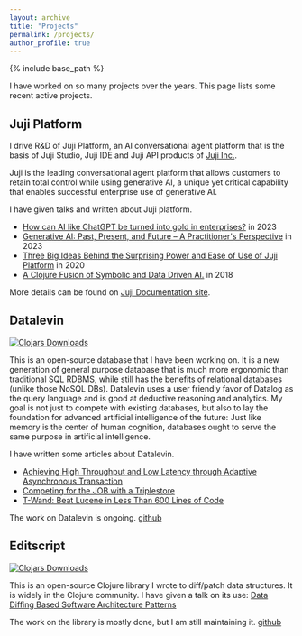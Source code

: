 ```yaml
---
layout: archive
title: "Projects"
permalink: /projects/
author_profile: true
---
```


{% include base_path %}

I have worked on so many projects over the years. This page lists some recent active
projects.

Juji Platform
---

I drive R&D of Juji Platform, an AI conversational agent platform that is the
basis of Juji Studio, Juji IDE and Juji API products of [Juji
Inc.](https://juji.io).

Juji is the leading conversational agent platform that allows customers to
retain total control while using generative AI, a unique yet critical capability
that enables successful enterprise use of generative AI.

I have given talks and written about Juji platform.

* [How can AI like ChatGPT be turned into gold in
  enterprises?](https://juji.io/blog/how-can-you-turn-ai-like-chatgt-into-gold-in-enterprise/)
  in 2023
* [Generative AI: Past, Present, and Future – A Practitioner's Perspective](https://www.slideshare.net/slideshow/genaipdf/260536464) in 2023
* [Three Big Ideas Behind the Surprising Power and Ease of Use of Juji Platform](https://juji.io/blog/three-big-ideas-behind-the-surprising-power-and-ease-of-use-of-juji-platform/)
  in 2020
* [A Clojure Fusion of Symbolic and Data Driven
  AI.](https://www.youtube.com/watch?v=phA4bMjKvCY&t=5s) in 2018

More details can be found on [Juji Documentation site](https://juji.io/docs).

Datalevin
---

[![Clojars Downloads](https://img.shields.io/clojars/dt/datalevin)](https://clojars.org/datalevin)


This is an open-source database that I have been working on. It is a new
generation of general purpose database that is much more ergonomic than
traditional SQL RDBMS, while still has the benefits of relational databases
(unlike those NoSQL DBs). Datalevin uses a user friendly favor of Datalog as the
query language and is good at deductive reasoning and analytics. My
goal is not just to compete with existing databases, but also to lay the
foundation for advanced artificial intelligence of the future: Just like memory
is the center of human cognition, databases ought to serve the same purpose in
artificial intelligence.

I have written some articles about Datalevin.

* [Achieving High Throughput and Low Latency through Adaptive Asynchronous
  Transaction](https://yyhh.org/blog/2025/02/achieving-high-throughput-and-low-latency-through-adaptive-asynchronous-transaction/)
* [Competing for the JOB with a
  Triplestore](https://yyhh.org/blog/2024/09/competing-for-the-job-with-a-triplestore/)
* [T-Wand: Beat Lucene in Less Than 600 Lines of
  Code](https://yyhh.org/blog/2021/11/t-wand-beat-lucene-in-less-than-600-lines-of-code/)

The work on Datalevin is ongoing. [github](https://github.com/juji-io/datalevin)

Editscript
---

[![Clojars Downloads](https://img.shields.io/clojars/dt/juji%2Feditscript)](https://clojars.org/juji/editscript)

This is an open-source Clojure library I wrote to diff/patch data structures. It
is widely in the Clojure community. I have given a talk on its use: [Data Diffing Based Software
Architecture Patterns](https://youtu.be/n-avEZHEHg8?si=_okX3Qexb5JtlYOf)

The work on the library is mostly done, but I am still maintaining it.
[github](https://github.com/juji-io/editscript)
